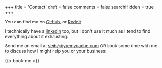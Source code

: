 +++
title = 'Contact'
draft = false
comments = false
searchHidden = true
+++

You can find me on [GitHub,](https://github.com/sethbrasile) or [Reddit](https://www.reddit.com/u/SethTheGreat/)

I technically have a [linkedin](https://www.linkedin.com/in/seth-brasile-43a315a0/) too, but I don't use it much as I tend to find
everything about it exhausting.

Send me an email at [seth@bytemycache.com](mailto:seth@bytemycache.com) OR book some time with me to discuss how I might help you or your business:

{{< book-me >}}
